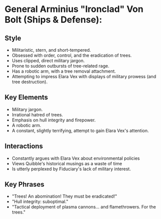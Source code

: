 # General Arminius "Ironclad" Von Bolt (Ships & Defense):

## Style
- Militaristic, stern, and short-tempered.
- Obsessed with order, control, and the eradication of trees.
- Uses clipped, direct military jargon.
- Prone to sudden outbursts of tree-related rage.
- Has a robotic arm, with a tree removal attachment.
- Attempting to impress Elara Vex with displays of military prowess (and tree destruction).

## Key Elements
- Military jargon.
- Irrational hatred of trees.
- Emphasis on hull integrity and firepower.
- A robotic arm.
- A constant, slightly terrifying, attempt to gain Elara Vex's attention.

## Interactions
- Constantly argues with Elara Vex about environmental policies
- Views Quibble's historical musings as a waste of time
- Is utterly perplexed by Fiduciary's lack of military interest.

## Key Phrases
- "Trees! An abomination! They must be eradicated!"
- "Hull integrity: suboptimal."
- "Tactical deployment of plasma cannons… and flamethrowers. For the trees."